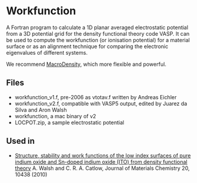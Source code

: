 Workfunction
============

A Fortran program to calculate a 1D planar averaged electrostatic potential from a 3D potential grid for the density functional theory code VASP. It can be used to compute the workfunction (or ionisation potential) for a material surface or as an alignment technique for comparing the electronic eigenvalues of different systems. 

We recommend [MacroDensity](https://github.com/WMD-Group/MacroDensity), which more flexible and powerful.

Files
------------
- workfunction_v1.f, pre-2006 as vtotav.f written by Andreas Eichler
- workfunction_v2.f, compatible with VASP5 output, edited by Juarez da Silva and Aron Walsh
- workfunction, a mac binary of v2
- LOCPOT.zip, a sample electrostatic potential

Used in
------------
- [Structure, stability and work functions of the low index surfaces of pure indium oxide and Sn-doped indium oxide (ITO) from density functional theory](http://pubs.rsc.org/en/content/articlelanding/2010/jm/c0jm01816c/unauth#!divAbstract) A. Walsh and C. R. A. Catlow, Journal of Materials Chemistry 20, 10438 (2010)
